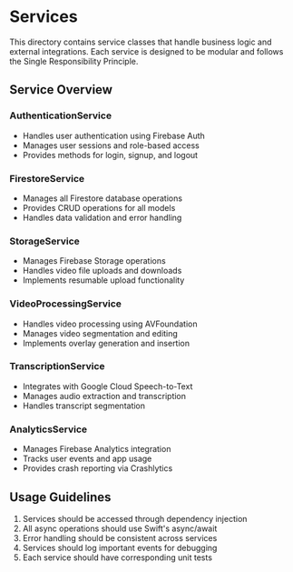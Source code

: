 # Services

This directory contains service classes that handle business logic and external integrations. Each service is designed to be modular and follows the Single Responsibility Principle.

## Service Overview

### AuthenticationService
- Handles user authentication using Firebase Auth
- Manages user sessions and role-based access
- Provides methods for login, signup, and logout

### FirestoreService
- Manages all Firestore database operations
- Provides CRUD operations for all models
- Handles data validation and error handling

### StorageService
- Manages Firebase Storage operations
- Handles video file uploads and downloads
- Implements resumable upload functionality

### VideoProcessingService
- Handles video processing using AVFoundation
- Manages video segmentation and editing
- Implements overlay generation and insertion

### TranscriptionService
- Integrates with Google Cloud Speech-to-Text
- Manages audio extraction and transcription
- Handles transcript segmentation

### AnalyticsService
- Manages Firebase Analytics integration
- Tracks user events and app usage
- Provides crash reporting via Crashlytics

## Usage Guidelines

1. Services should be accessed through dependency injection
2. All async operations should use Swift's async/await
3. Error handling should be consistent across services
4. Services should log important events for debugging
5. Each service should have corresponding unit tests 